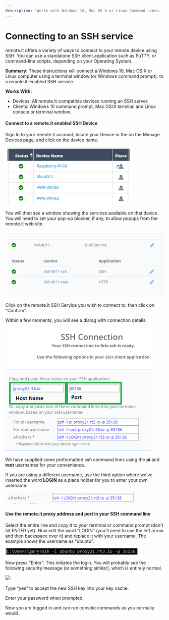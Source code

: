 ```yaml
---
description: 'Works with Windows 10, Mac OS X or Linux Command Lines.'
---
```


# Connecting to an SSH service

remote.it offers a variety of ways to connect to your remote device using SSH.  You can use a standalone SSH client application such as PuTTY, or command-line scripts, depending on your Operating System.

**Summary:** These instructions will connect a Windows 10, Mac OS X or Linux computer using a terminal window \(or Windows command prompt\), to a remote.it-enabled SSH service.

**Works With:**

* Devices: All remote.it-compatible devices running an SSH server.
* Clients: Windows 10 command prompt, Mac OS/X terminal and Linux console or terminal window.

#### Connect to a remote.it enabled SSH Device

Sign In to your remote.it account, locate your Device in the on the Manage Devices page, and click on the device name.  

![](../../../.gitbook/assets/image%20%28119%29.png)

You will then see a window showing the services available on that device.  You will need to set your pop-up blocker, if any, to allow popups from the remote.it web site.

![](../../../.gitbook/assets/image%20%2890%29.png)

Click on the remote.it SSH Service you wish to connect to, then click on "Confirm".  

Within a few moments, you will see a dialog with connection details.

![](../../../.gitbook/assets/image%20%2812%29.png)

We have supplied some preformatted ssh command lines using the **pi** and **root** usernames for your convenience.

If you are using a different username, use the third option where we’ve inserted the word **LOGIN** as a place holder for you to enter your own username. 

![](../../../.gitbook/assets/image%20%283%29.png)

#### Use the remote.it proxy address and port in your SSH command line

Select the entire line and copy it to your terminal or command prompt \(don't hit ENTER yet\).  Now edit the word "LOGIN" \(you'll need to use the left arrow and then backspace over it\) and replace it with your username.  The example shows the username as “ubuntu”. 

![](../../../.gitbook/assets/image%20%2854%29.png)

Now press “Enter”.  This initiates the login. You will probably see the following security message \(or something similar\), which is entirely normal.  

![](https://remot3it.zendesk.com/hc/article_attachments/360016016051/mceclip0.png)

Type “yes” to accept the new SSH key into your key cache.

Enter your password when prompted.

Now you are logged in and can run console commands as you normally would.

